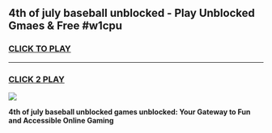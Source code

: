 
## 4th of july baseball unblocked - Play Unblocked Gmaes & Free #w1cpu
<h3>
<a href="https://news.freeplayer.one?title=4th_of_july_baseball_unblocked&ref=24F">CLICK TO PLAY</a></h3>
<hr>

<h3>
<a href="https://news.freeplayer.one?title=4th_of_july_baseball_unblocked&ref=24F">CLICK 2 PLAY</a>
  
</h3>

<a href="https://news.freeplayer.one?title=4th_of_july_baseball_unblocked&ref=24F/"><img src="https://clearcache.store/games.png"></a>


**4th of july baseball unblocked games unblocked: Your Gateway to Fun and Accessible Online Gaming**
